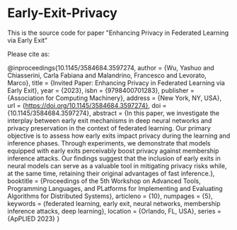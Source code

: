 # Early-Exit-Privacy
This is the source code for paper "Enhancing Privacy in Federated Learning via Early Exit"

Please cite as:

@inproceedings{10.1145/3584684.3597274,
author = {Wu, Yashuo and Chiasserini, Carla Fabiana and Malandrino, Francesco and Levorato, Marco},
title = {Invited Paper: Enhancing Privacy in Federated Learning via Early Exit},
year = {2023},
isbn = {9798400701283},
publisher = {Association for Computing Machinery},
address = {New York, NY, USA},
url = {https://doi.org/10.1145/3584684.3597274},
doi = {10.1145/3584684.3597274},
abstract = {In this paper, we investigate the interplay between early exit mechanisms in deep neural networks and privacy preservation in the context of federated learning. Our primary objective is to assess how early exits impact privacy during the learning and inference phases. Through experiments, we demonstrate that models equipped with early exits perceivably boost privacy against membership inference attacks. Our findings suggest that the inclusion of early exits in neural models can serve as a valuable tool in mitigating privacy risks while, at the same time, retaining their original advantages of fast inference.},
booktitle = {Proceedings of the 5th Workshop on Advanced Tools, Programming Languages, and PLatforms for Implementing and Evaluating Algorithms for Distributed Systems},
articleno = {10},
numpages = {5},
keywords = {federated learning, early exit, neural networks, membership inference attacks, deep learning},
location = {Orlando, FL, USA},
series = {ApPLIED 2023}
}

